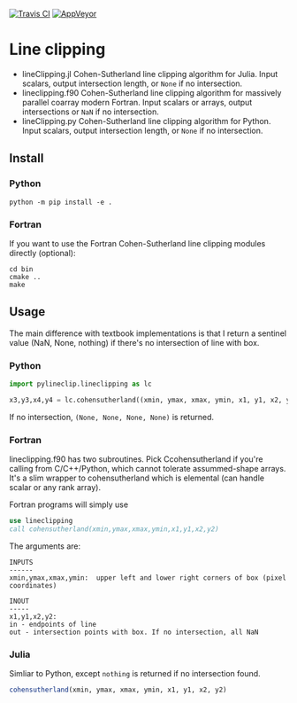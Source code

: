[![Travis CI](https://travis-ci.org/scivision/lineclipping-python-fortran.svg?branch=master)](https://travis-ci.org/scivision/lineclipping-python-fortran)
[![AppVeyor](https://ci.appveyor.com/api/projects/status/cr0omkhjvgwcyxiy?svg=true)](https://ci.appveyor.com/project/scivision/lineclipping-python-fortran)

# Line clipping

-   lineClipping.jl Cohen-Sutherland line clipping algorithm for Julia.
    Input scalars, output intersection length, or `None` if no intersection.
-   lineclipping.f90 Cohen-Sutherland line clipping algorithm for
    massively parallel coarray modern Fortran. Input scalars or arrays,
    output intersections or `NaN` if no intersection.
-   lineClipping.py Cohen-Sutherland line clipping algorithm for Python.
    Input scalars, output intersection length, or `None` if no intersection.

## Install

### Python

    python -m pip install -e .

### Fortran

If you want to use the Fortran Cohen-Sutherland line clipping modules
directly (optional):

    cd bin
    cmake ..
    make

## Usage

The main difference with textbook implementations is that I return a
sentinel value (NaN, None, nothing) if there's no intersection of line
with box.

### Python

```python
import pylineclip.lineclipping as lc

x3,y3,x4,y4 = lc.cohensutherland((xmin, ymax, xmax, ymin, x1, y1, x2, y2)
```

If no intersection, `(None, None, None, None)` is returned.

### Fortran

lineclipping.f90 has two subroutines. 
Pick Ccohensutherland if you're calling from C/C++/Python, which cannot tolerate assummed-shape arrays.
It's a slim wrapper to cohensutherland which is elemental (can handle scalar or any rank array).

Fortran programs will simply use

```fortran
use lineclipping
call cohensutherland(xmin,ymax,xmax,ymin,x1,y1,x2,y2)
```

The arguments are:

    INPUTS
    ------
    xmin,ymax,xmax,ymin:  upper left and lower right corners of box (pixel coordinates)

    INOUT
    -----
    x1,y1,x2,y2: 
    in - endpoints of line
    out - intersection points with box. If no intersection, all NaN

### Julia

Simliar to Python, except `nothing` is returned if no intersection
found.

```julia
cohensutherland(xmin, ymax, xmax, ymin, x1, y1, x2, y2)
```
